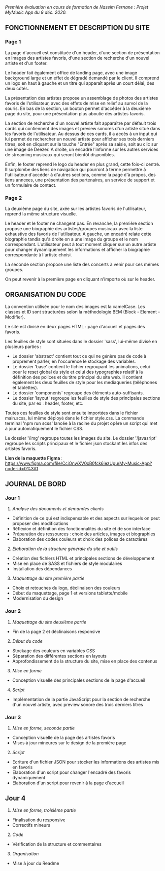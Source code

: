 *Première évaluation en cours de formation de Nassim Fernane : Projet MyMusic App du 9 déc. 2020.*


## **FONCTIONNEMENT ET DESCRIPTION DU SITE**

### Page 1 ###

La page d'accueil est constituée d'un header, d'une section de présentation en images des artistes favoris, d'une section de recherche d'un nouvel artiste et d'un footer.

Le header fait également office de landing page, avec une image background large et un effet de dégradé demandé par le client. Il comprend un logo en haut à gauche et un titre qui apparaît après un court délai, des deux côtés.

La présentation des artistes propose un assemblage de photos des artistes favoris de l'utilisateur, avec des effets de mise en relief au survol de la souris. En bas de la section, un bouton permet d'accéder à la deuxième page du site, pour une présentation plus aboutie des artistes favoris.

La section de recherche d'un nouvel artiste fait apparaître par défault trois cards qui contiennent des images et preview sonores d'un artiste situé dans les favoris de l'utilisateur. Au dessus de ces cards, il a accès à un input qui lui permet de rechercher un nouvel artiste pour afficher ses trois derniers titres, soit en cliquant sur la touche "Entrée" après sa saisie, soit au clic sur une image de Deezer. A droite, un encadré l'informe sur les autres services de streaming musicaux qui seront bientôt disponibles. 

Enfin, le footer reprend le logo du header en plus grand, cette fois-ci centré. Il surplombe des liens de navigation qui pourront à terme permettre à l'utilisateur d'accéder à d'autres sections, comme la page d'à propos, des liens annexes, une présentation des partenaires, un service de support et un formulaire de contact. 

### Page 2 ###

La deuxième page du site, axée sur les artistes favoris de l'utilisateur, reprend la même structure visuelle. 

Le header et le footer ne changent pas. En revanche, la première section propose une biographie des artistes/groupes musicaux avec la liste exhaustive des favoris de l'utilisateur. A gauche, un encadré relate cette biographie tandis qu'à droite on a une image du groupe et le nom correspondant. L'utilisateur peut à tout moment cliquer sur un autre artiste pour changer dynamiquement les informations et afficher la biographie correspondante à l'artiste choisi.

La seconde section propose une liste des concerts à venir pour ces mêmes groupes.

On peut revenir à la première page en cliquant n'importe où sur le header.


## **ORGANISATION DU CODE**

La convention utilisée pour le nom des images est la camelCase.
Les classes et ID sont structurées selon la méthodologie BEM (Block - Element - Modifier).

Le site est divisé en deux pages HTML : page d'accueil et pages des favoris. 

Les feuilles de style sont situées dans le dossier 'sass', lui-même divisé en plusieurs parties : 
- Le dossier 'abstract' contient tout ce qui ne génère pas de code à proprement parler, en l'occurence le stockage des variables. 
- Le dossier 'base' contient le fichier regroupant les animations, celui pour le reset global du style et celui des typographies relatif à la définition des polices et du titre principal du site web. Il contient également les deux feuilles de style pour les mediaqueries (téléphones et tablettes).
- Le dossier 'components' regroupe des éléments auto-suffisants.
- Le dossier 'layout' regroupe les feuilles de style des principales sections du site, par ex : header, footer, etc.

Toutes ces feuilles de style sont ensuite importées dans le fichier main.scss, lui même déployé dans le fichier style.css.
La commande terminal 'npm run scss' lancée à la racine du projet opère un script qui met à jour automatiquement le fichier CSS.

Le dossier '/img' regroupe toutes les images du site.
Le dossier '/javasript' regroupe les scripts principaux et le fichier json stockant les infos des artistes favoris.

**Lien de la maquette Figma** : https://www.figma.com/file/CciOnwXV0xB0fck6iezUpu/My-Music-App?node-id=0%3A1


## **JOURNAL DE BORD**

### Jour 1 ###
1. *Analyse des documents et demandes clients* 
- Définition de ce qui est indispensable et des aspects sur lequels on peut proposer des modifications
- Réflexion et définition des fonctionnalités du site et de son interface
- Préparation des ressources : choix des articles, images et biographies
- Elaboration des codes couleurs et choix des polices de caractères

2. *Elaboration de la structure générale du site et outils* 
- Création des fichiers HTML et principales sections de développement 
- Mise en place de SASS et fichiers de style modulaires 
- Installation des dépendances

3. *Maquettage du site première partie* 
- Choix et retouches du logo, déclinaison des couleurs
- Début du maquettage, page 1 et versions tablette/mobile
- Modernisation du design
 
 ### Jour 2 ###
 1. *Maquettage du site deuxième partie* 
 - Fin de la page 2 et déclinaisons responsive
 
 2. *Début du code* 
 - Stockage des couleurs en variables CSS
 - Séparation des différentes sections en layouts 
 - Approfondissement de la structure du site, mise en place des contenus
 
 3. *Mise en forme* 
 - Conception visuelle des principales sections de la page d'accueil
 
 4. *Script*
 - Implémentation de la partie JavaScript pour la section de recherche d'un nouvel artiste, avec preview sonore des trois derniers titres
 
 ### Jour 3 ###
 1. *Mise en forme, seconde partie* 
 - Conception visuelle de la page des artistes favoris
 - Mises à jour mineures sur le design de la première page
 
 2. *Script* 
 - Ecriture d'un fichier JSON pour stocker les informations des artistes mis en favoris
 - Elaboration d'un script pour changer l'encadré des favoris dynamiquement
 - Elaboration d'un script pour revenir à la page d'accueil 
 
 ## Jour 4 ###
 1. *Mise en forme, troisième partie*
 - Finalisation du responsive
 - Correctifs mineurs
 
 2. *Code*
 - Vérification de la structure et commentaires
 
 3. *Organisation* 
 - Mise à jour du Readme

 
 
 
